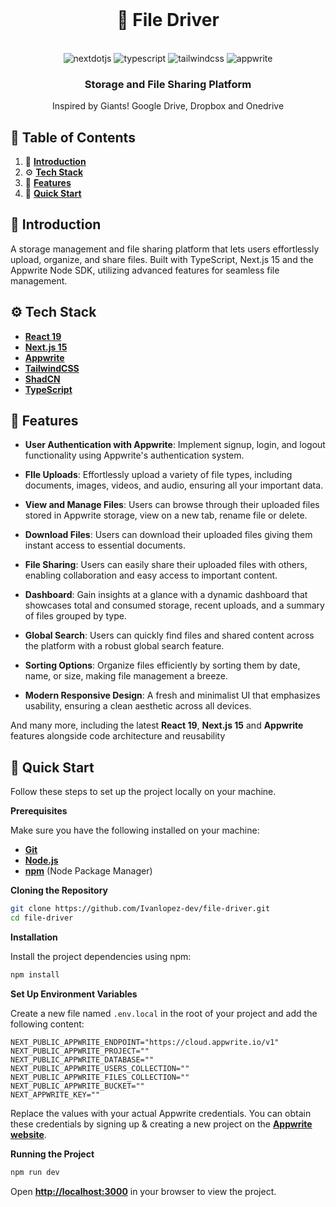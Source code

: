 <div align="center">
  <br />
  <h1>🚗 File Driver</h1>
    <!-- <a href="https://youtu.be/lie0cr3wESQ" target="_blank">
      <img src="public/readme/hero.png" alt="Project Banner">
    </a> -->
  <br />

  <div>
     <img src="https://img.shields.io/badge/-Next_JS-black?style=for-the-badge&logoColor=white&logo=nextdotjs&color=000000" alt="nextdotjs" />
    <img src="https://img.shields.io/badge/-TypeScript-black?style=for-the-badge&logoColor=white&logo=typescript&color=3178C6" alt="typescript" />
    <img src="https://img.shields.io/badge/-Tailwind_CSS-black?style=for-the-badge&logoColor=white&logo=tailwindcss&color=06B6D4" alt="tailwindcss" />
    <img src="https://img.shields.io/badge/-Appwrite-black?style=for-the-badge&logoColor=white&logo=appwrite&color=FD366E" alt="appwrite" />
  </div>

<h3 align="center">Storage and File Sharing Platform</h3>

   <div align="center">
     Inspired by Giants! Google Drive, Dropbox and Onedrive
    </div>
</div>

## 📝 <a name="table">Table of Contents</a>

1. 🤖 [**Introduction**](#introduction)
2. ⚙️ [**Tech Stack**](#tech-stack)
3. 🔋 [**Features**](#features)
4. 🤸 [**Quick Start**](#quick-start)

## <a name="introduction">🤖 Introduction</a>

A storage management and file sharing platform that lets users effortlessly upload, organize, and share files. Built with TypeScript, Next.js 15 and the Appwrite Node SDK, utilizing advanced features for seamless file management.


## <a name="tech-stack">⚙️ Tech Stack</a>

- [**React 19**](https://react.dev)
- [**Next.js 15**](https://nextjs.org)
- [**Appwrite**](https://appwrite.io)
- [**TailwindCSS**](https://tailwindcss.com/)
- [**ShadCN**](https://ui.shadcn.com/)
- [**TypeScript**](https://www.typescriptlang.org/)

## <a name="features">🔋 Features</a>

- **User Authentication with Appwrite**: Implement signup, login, and logout functionality using Appwrite's authentication system.

- **FIle Uploads**: Effortlessly upload a variety of file types, including documents, images, videos, and audio, ensuring all your important data.

- **View and Manage Files**: Users can browse through their uploaded files stored in Appwrite storage, view on a new tab, rename file or delete.

- **Download Files**: Users can download their uploaded files giving them instant access to essential documents.

- **File Sharing**: Users can easily share their uploaded files with others, enabling collaboration and easy access to important content.

- **Dashboard**: Gain insights at a glance with a dynamic dashboard that showcases total and consumed storage, recent uploads, and a summary of files grouped by type.

- **Global Search**: Users can quickly find files and shared content across the platform with a robust global search feature.

- **Sorting Options**: Organize files efficiently by sorting them by date, name, or size, making file management a breeze.

- **Modern Responsive Design**: A fresh and minimalist UI that emphasizes usability, ensuring a clean aesthetic across all devices.

And many more, including the latest **React 19**, **Next.js 15** and **Appwrite** features alongside code architecture and
reusability

## <a name="quick-start">🤸 Quick Start</a>

Follow these steps to set up the project locally on your machine.

**Prerequisites**

Make sure you have the following installed on your machine:

- [**Git**](https://git-scm.com/)
- [**Node.js**](https://nodejs.org/en)
- [**npm**](https://www.npmjs.com/) (Node Package Manager)

**Cloning the Repository**

```bash
git clone https://github.com/Ivanlopez-dev/file-driver.git
cd file-driver
```

**Installation**

Install the project dependencies using npm:

```bash
npm install
```

**Set Up Environment Variables**

Create a new file named `.env.local` in the root of your project and add the following content:

```env
NEXT_PUBLIC_APPWRITE_ENDPOINT="https://cloud.appwrite.io/v1"
NEXT_PUBLIC_APPWRITE_PROJECT=""
NEXT_PUBLIC_APPWRITE_DATABASE=""
NEXT_PUBLIC_APPWRITE_USERS_COLLECTION=""
NEXT_PUBLIC_APPWRITE_FILES_COLLECTION=""
NEXT_PUBLIC_APPWRITE_BUCKET=""
NEXT_APPWRITE_KEY=""
```

Replace the values with your actual Appwrite credentials. You can obtain these credentials by signing up &
creating a new project on the [**Appwrite website**](https://appwrite.io/).

**Running the Project**

```bash
npm run dev
```

Open [**http://localhost:3000**](http://localhost:3000) in your browser to view the project.

